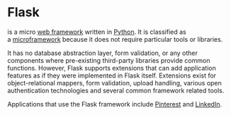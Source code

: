 # Flask 

is a micro [web framework](https://en.wikipedia.org/wiki/Web_framework "Web framework") written in [Python](https://en.wikipedia.org/wiki/Python_(programming_language) "Python (programming language)"). It is classified as a [microframework](https://en.wikipedia.org/wiki/Microframework "Microframework") because it does not require particular tools or libraries. 

It has no database abstraction layer, form validation, or any other components where pre-existing third-party libraries provide common functions. However, Flask supports extensions that can add application features as if they were implemented in Flask itself. Extensions exist for object-relational mappers, form validation, upload handling, various open authentication technologies and several common framework related tools.

Applications that use the Flask framework include [Pinterest](https://en.wikipedia.org/wiki/Pinterest "Pinterest") and [LinkedIn](https://en.wikipedia.org/wiki/LinkedIn "LinkedIn").
